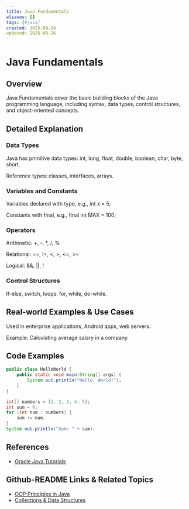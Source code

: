 ```yaml
---
title: Java Fundamentals
aliases: []
tags: [#java]
created: 2025-09-26
updated: 2025-09-26
---
```


# Java Fundamentals

## Overview

Java Fundamentals cover the basic building blocks of the Java programming language, including syntax, data types, control structures, and object-oriented concepts.

## Detailed Explanation

### Data Types

Java has primitive data types: int, long, float, double, boolean, char, byte, short.

Reference types: classes, interfaces, arrays.

### Variables and Constants

Variables declared with type, e.g., int x = 5;

Constants with final, e.g., final int MAX = 100;

### Operators

Arithmetic: +, -, *, /, %

Relational: ==, !=, <, >, <=, >=

Logical: &&, ||, !

### Control Structures

If-else, switch, loops: for, while, do-while.

## Real-world Examples & Use Cases

Used in enterprise applications, Android apps, web servers.

Example: Calculating average salary in a company.

## Code Examples

```java
public class HelloWorld {
    public static void main(String[] args) {
        System.out.println("Hello, World!");
    }
}
```

```java
int[] numbers = {1, 2, 3, 4, 5};
int sum = 0;
for (int num : numbers) {
    sum += num;
}
System.out.println("Sum: " + sum);
```

## References

- [Oracle Java Tutorials](https://docs.oracle.com/javase/tutorial/)

## Github-README Links & Related Topics

- [OOP Principles in Java](../oop-principles-in-java/)
- [Collections & Data Structures](../collections-and-data-structures/)
